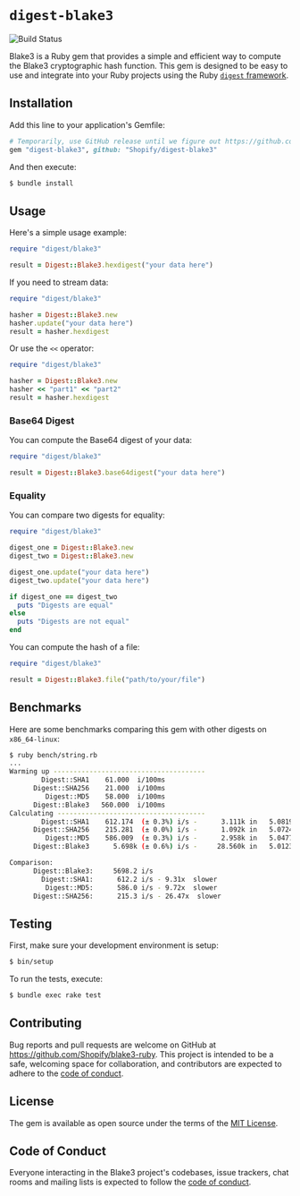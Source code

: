 # `digest-blake3`

![Build Status](https://github.com/Shopify/blake3-ruby/workflows/CI/badge.svg)

Blake3 is a Ruby gem that provides a simple and efficient way to compute the Blake3 cryptographic hash function. This gem is designed to be easy to use and integrate into your Ruby projects using the Ruby [`digest` framework](https://github.com/ruby/digest).

## Installation

Add this line to your application's Gemfile:

```ruby
# Temporarily, use GitHub release until we figure out https://github.com/willbryant/digest-blake3/issues/6
gem "digest-blake3", github: "Shopify/digest-blake3"
```

And then execute:

```bash
$ bundle install
```

## Usage

Here's a simple usage example:

```ruby
require "digest/blake3"

result = Digest::Blake3.hexdigest("your data here")
```

If you need to stream data:

```ruby
require "digest/blake3"

hasher = Digest::Blake3.new
hasher.update("your data here")
result = hasher.hexdigest
```

Or use the `<<` operator:

```ruby
require "digest/blake3"

hasher = Digest::Blake3.new
hasher << "part1" << "part2"
result = hasher.hexdigest
```

### Base64 Digest

You can compute the Base64 digest of your data:

```ruby
require "digest/blake3"

result = Digest::Blake3.base64digest("your data here")
```

### Equality

You can compare two digests for equality:

```ruby
require "digest/blake3"

digest_one = Digest::Blake3.new
digest_two = Digest::Blake3.new

digest_one.update("your data here")
digest_two.update("your data here")

if digest_one == digest_two
  puts "Digests are equal"
else
  puts "Digests are not equal"
end
```

You can compute the hash of a file:

```ruby
require "digest/blake3"

result = Digest::Blake3.file("path/to/your/file")
```

## Benchmarks

Here are some benchmarks comparing this gem with other digests on `x86_64-linux`:

```bash
$ ruby bench/string.rb
...
Warming up --------------------------------------
        Digest::SHA1    61.000  i/100ms
      Digest::SHA256    21.000  i/100ms
         Digest::MD5    58.000  i/100ms
      Digest::Blake3   560.000  i/100ms
Calculating -------------------------------------
        Digest::SHA1    612.174  (± 0.3%) i/s -      3.111k in   5.081922s
      Digest::SHA256    215.281  (± 0.0%) i/s -      1.092k in   5.072453s
         Digest::MD5    586.009  (± 0.3%) i/s -      2.958k in   5.047759s
      Digest::Blake3      5.698k (± 0.6%) i/s -     28.560k in   5.012308s

Comparison:
      Digest::Blake3:     5698.2 i/s
        Digest::SHA1:      612.2 i/s - 9.31x  slower
         Digest::MD5:      586.0 i/s - 9.72x  slower
      Digest::SHA256:      215.3 i/s - 26.47x  slower

```

## Testing

First, make sure your development environment is setup:

```bash
$ bin/setup
```

To run the tests, execute:

```bash
$ bundle exec rake test
```

## Contributing

Bug reports and pull requests are welcome on GitHub at https://github.com/Shopify/blake3-ruby. This project is intended to be a safe, welcoming space for collaboration, and contributors are expected to adhere to the [code of conduct](https://github.com/Shopify/blake3-ruby/blob/main/CODE_OF_CONDUCT.md).

## License

The gem is available as open source under the terms of the [MIT License](https://opensource.org/licenses/MIT).

## Code of Conduct

Everyone interacting in the Blake3 project's codebases, issue trackers, chat rooms and mailing lists is expected to follow the [code of conduct](https://github.com/Shopify/blake3-ruby/blob/main/CODE_OF_CONDUCT.md).
